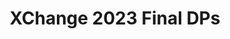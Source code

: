 ---
title: XChange 2023 Final DPs
redirect_to: https://drive.google.com/drive/folders/1jJ8lnofg-wG1oUXD96riaTIdjjiUQw60
redirect_from: 
  - /XChange2023FinalDPs
  - /xchange2023finaldps
---